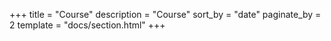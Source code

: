 +++
title = "Course"
description = "Course"
sort_by = "date"
paginate_by = 2
template = "docs/section.html"
+++
